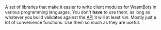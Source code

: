 A set of libraries that make it easier to write client modules for WasmBots in various programming languages. You don't **have** to use them; as long as whatever you build validates against the [API](../host/rsc/data/guestAPI.json) it will at least _run_. Mostly just a lot of convenience functions. Use them so much as they are useful.
